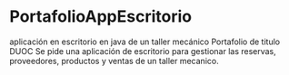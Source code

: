 # PortafolioAppEscritorio
aplicación en escritorio en java de un taller mecánico 
Portafolio de titulo DUOC
Se pide una aplicación de escritorio para gestionar las reservas, proveedores, productos y ventas de un taller mecanico. 
